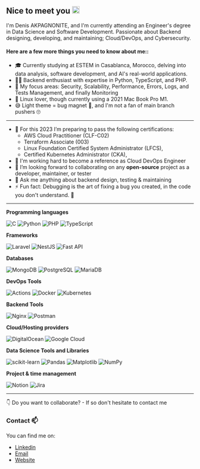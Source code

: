 ## Nice to meet you <img src="https://media.giphy.com/media/hvRJCLFzcasrR4ia7z/giphy.gif" width="20px">

I'm Denis AKPAGNONITE, and I'm currently attending an Engineer's degree in Data Science and Software Development. Passionate about Backend designing, developing, and maintaining; Cloud/DevOps, and Cybersecurity.

#### Here are a few more things you need to know about me:: 
* 🎓 Currently studying at ESTEM in Casablanca, Morocco, delving into data analysis, software development, and AI's real-world applications.
* 👨‍💻 Backend enthusiast with expertise in Python, TypeScript, and PHP.
*  💼 My focus areas: Security, Scalability, Performance, Errors, Logs, and Tests Management, and finally Monitoring
*  🐧 Linux lover, though currently using a 2021 Mac Book Pro M1.
*  😅 Light theme = bug magnet 🤣, and I'm not a fan of main branch pushers 🙄

---
- 🌱 For this 2023 I’m preparing to pass the following certifications:
  - AWS Cloud Practitioner (CLF-C02)
  - Terraform Associate (003)
  - Linux Foundation Certified System Administrator (LFCS),
  - Certified Kubernetes Administrator (CKA),
- 🎯 I'm working hard to become a reference as Cloud DevOps Engineer
- 👯 I’m looking forward to collaborating on any **open-source** project as a developer, maintainer, or tester
- 💬 Ask me anything about backend design, testing & maintaining
- ⚡ Fun fact: Debugging is the art of fixing a bug you created, in the code you don't understand. 🙈

---
**Programming languages**

![C](https://img.shields.io/badge/c-%2300599C.svg?style=for-the-badge&logo=c&logoColor=white)  ![Python](https://img.shields.io/badge/python-%2314354C.svg?style=for-the-badge&logo=python&logoColor=yellow) ![PHP](https://img.shields.io/badge/php-%23777BB4.svg?style=for-the-badge&logo=php&logoColor=white) ![TypeScript](https://img.shields.io/badge/typescript-%23007ACC.svg?style=for-the-badge&logo=typescript&logoColor=white) 

**Frameworks**

![Laravel](https://img.shields.io/badge/laravel-%23FF2D20.svg?style=for-the-badge&logo=laravel&logoColor=white) ![NestJS](https://img.shields.io/badge/nestjs-%23E0234E.svg?style=for-the-badge&logo=nestjs&logoColor=white) ![Fast API](https://img.shields.io/badge/fastapi-FCC624.svg?style=for-the-badge&logo=fastapi&logoColor=white)

**Databases**

![MongoDB](https://img.shields.io/badge/MongoDB-%234ea94b.svg?style=for-the-badge&logo=mongodb&logoColor=white) ![PostgreSQL](https://img.shields.io/badge/postgres-%23316192.svg?style=for-the-badge&logo=postgresql&logoColor=white) ![MariaDB](https://img.shields.io/badge/MariaDB-003545?style=for-the-badge&logo=mariadb&logoColor=white)

**DevOps Tools**

![Actions](https://img.shields.io/badge/githubactions-%232671E5.svg?style=for-the-badge&logo=githubactions&logoColor=white) ![Docker](https://img.shields.io/badge/docker-%230db7ed.svg?style=for-the-badge&logo=docker&logoColor=white) ![Kubernetes](https://img.shields.io/badge/kubernetes-%23326ce5.svg?style=for-the-badge&logo=kubernetes&logoColor=white)

**Backend Tools**

![Nginx](https://img.shields.io/badge/nginx-%23009639.svg?style=for-the-badge&logo=nginx&logoColor=white) ![Postman](https://img.shields.io/badge/Postman-FF5C37?style=for-the-badge&logo=postman&logoColor=white)

**Cloud/Hosting providers**

![DigitalOcean](https://img.shields.io/badge/DigitalOcean-%230167ff.svg?style=for-the-badge&logo=digitalOcean&logoColor=white) ![Google Cloud](https://img.shields.io/badge/GoogleCloud-%234285F4.svg?style=for-the-badge&logo=google-cloud&logoColor=white)

**Data Science Tools and Libraries**

![scikit-learn](https://img.shields.io/badge/scikit--learn-%23F7931E.svg?style=for-the-badge&logo=scikit-learn&logoColor=white) ![Pandas](https://img.shields.io/badge/pandas-%23150458.svg?style=for-the-badge&logo=pandas&logoColor=white) ![Matplotlib](https://img.shields.io/badge/Matplotlib-%23ffffff.svg?style=for-the-badge&logo=Matplotlib&logoColor=black) ![NumPy](https://img.shields.io/badge/numpy-%23013243.svg?style=for-the-badge&logo=numpy&logoColor=white)

**Project & time management**

![Notion](https://img.shields.io/badge/Notion-%23000000.svg?style=for-the-badge&logo=notion&logoColor=white) ![Jira](https://img.shields.io/badge/jira-%230A0FFF.svg?style=for-the-badge&logo=jira&logoColor=white) 

---
:point_down: Do you want to collaborate? - If so don't hesitate to contact me 

### Contact 📫
You can find me on:
* [Linkedin](https://www.linkedin.com/in/denis-akpagnonite-49868b171/)
* [Email](mailto:akpagnonited@outlook.com)
* [Website](https://denisakp.me/)


